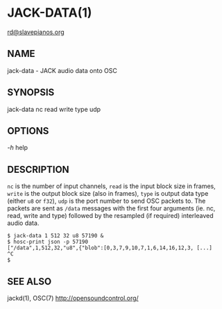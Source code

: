 JACK-DATA(1)
============
<rd@slavepianos.org>

NAME
----
jack-data - JACK audio data onto OSC

SYNOPSIS
--------
jack-data nc read write type udp

OPTIONS
-------
*-h*
help

DESCRIPTION
-----------

`nc` is the number of input channels, `read` is the input block size
in frames, `write` is the output block size (also in frames), `type`
is output data type (either `u8` or `f32`), `udp` is the port number
to send OSC packets to.  The packets are sent as `/data` messages
with the first four arguments (ie. nc, read, write and type) followed
by the resampled (if required) interleaved audio data.


    $ jack-data 1 512 32 u8 57190 &
    $ hosc-print json -p 57190
    ["/data",1,512,32,"u8",{"blob":[0,3,7,9,10,7,1,6,14,16,12,3, [...]
    ^C
    $


SEE ALSO
--------
jackd(1), OSC(7) <http://opensoundcontrol.org/>
